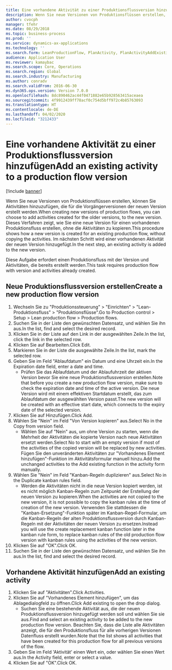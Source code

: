 ```yaml
---
title: Eine vorhandene Aktivität zu einer Produktionsflussversion hinzufügen
description: Wenn Sie neue Versionen von Produktionsflüssen erstellen, können Sie Aktivitäten hinzuzufügen, die für die Vorgängerversionen der neuen Version erstellt werden.
author: cvocph
manager: tfehr
ms.date: 08/29/2018
ms.topic: business-process
ms.prod: ''
ms.service: dynamics-ax-applications
ms.technology: ''
ms.search.form: LeanProductionFlow, PlanActivity, PlanActivityAddExisting, PlanActivityAddExistingLookup
audience: Application User
ms.reviewer: kamaybac
ms.search.scope: Core, Operations
ms.search.region: Global
ms.search.industry: Manufacturing
ms.author: conradv
ms.search.validFrom: 2016-06-30
ms.dyn365.ops.version: Version 7.0.0
ms.openlocfilehash: 8dc890462ac44f0471882e65b928563415aceaea
ms.sourcegitcommit: 4f9912439ff78acf0c754d5bff972c4b85763093
ms.translationtype: HT
ms.contentlocale: de-DE
ms.lasthandoff: 04/02/2020
ms.locfileid: "3212433"
---
```

# <a name="add-an-existing-activity-to-a-production-flow-version"></a><span data-ttu-id="3736f-103">Eine vorhandene Aktivität zu einer Produktionsflussversion hinzufügen</span><span class="sxs-lookup"><span data-stu-id="3736f-103">Add an existing activity to a production flow version</span></span>

[!include [banner](../../includes/banner.md)]

<span data-ttu-id="3736f-104">Wenn Sie neue Versionen von Produktionsflüssen erstellen, können Sie Aktivitäten hinzuzufügen, die für die Vorgängerversionen der neuen Version erstellt werden.</span><span class="sxs-lookup"><span data-stu-id="3736f-104">When creating new versions of production flows, you can choose to add activities created for the older versions, to the new version.</span></span> <span data-ttu-id="3736f-105">Dieses Verfahren zeigt, wie Sie eine neue Version für einen vorhandenen Produktionsfluss erstellen, ohne die Aktivitäten zu kopieren.</span><span class="sxs-lookup"><span data-stu-id="3736f-105">This procedure shows how a new version is created for an existing production flow, without copying the activities.</span></span> <span data-ttu-id="3736f-106">Im nächsten Schritt wird einer vorhandenen Aktivität der neuen Version hinzugefügt.</span><span class="sxs-lookup"><span data-stu-id="3736f-106">In the next step, an existing activity is added to the new version.</span></span> 

<span data-ttu-id="3736f-107">Diese Aufgabe erfordert einen Produktionsfluss mit der Version und Aktivitäten, die bereits erstellt werden.</span><span class="sxs-lookup"><span data-stu-id="3736f-107">This task requires production flow with version and activities already created.</span></span>


## <a name="create-a-new-production-flow-version"></a><span data-ttu-id="3736f-108">Neue Produktionsflussversion erstellen</span><span class="sxs-lookup"><span data-stu-id="3736f-108">Create a new production flow version</span></span>
1. <span data-ttu-id="3736f-109">Wechseln Sie zu "Produktionssteuerung" > "Einrichten" > "Lean-Produktionsfluss" > "Produktionsflüsse".</span><span class="sxs-lookup"><span data-stu-id="3736f-109">Go to Production control > Setup > Lean production flow > Production flows.</span></span>
2. <span data-ttu-id="3736f-110">Suchen Sie in der Liste den gewünschten Datensatz, und wählen Sie ihn aus.</span><span class="sxs-lookup"><span data-stu-id="3736f-110">In the list, find and select the desired record.</span></span>
3. <span data-ttu-id="3736f-111">Klicken Sie in der Liste auf den Link in der ausgewählten Zeile.</span><span class="sxs-lookup"><span data-stu-id="3736f-111">In the list, click the link in the selected row.</span></span>
4. <span data-ttu-id="3736f-112">Klicken Sie auf Bearbeiten.</span><span class="sxs-lookup"><span data-stu-id="3736f-112">Click Edit.</span></span>
5. <span data-ttu-id="3736f-113">Markieren Sie in der Liste die ausgewählte Zeile.</span><span class="sxs-lookup"><span data-stu-id="3736f-113">In the list, mark the selected row.</span></span>
6. <span data-ttu-id="3736f-114">Geben Sie im Feld "Ablaufdatum" ein Datum und eine Uhrzeit ein.</span><span class="sxs-lookup"><span data-stu-id="3736f-114">In the Expiration date field, enter a date and time.</span></span>
    * <span data-ttu-id="3736f-115">Prüfen Sie das Ablaufdatum und der Ablaufuhrzeit der aktiven Version bevor Sie eine neue Produktionsflussversion erstellen.</span><span class="sxs-lookup"><span data-stu-id="3736f-115">Note that before you create a new production flow version, make sure to check the expiration date and time of the active version.</span></span> <span data-ttu-id="3736f-116">Die neue Version wird mit einem effektiven Startdatum erstellt, das zum Ablaufdatum der ausgewählten Version passt.</span><span class="sxs-lookup"><span data-stu-id="3736f-116">The new version will be created with an effective start date, which connects to the expiry date of the selected version.</span></span>  
7. <span data-ttu-id="3736f-117">Klicken Sie auf Hinzufügen.</span><span class="sxs-lookup"><span data-stu-id="3736f-117">Click Add.</span></span>
8. <span data-ttu-id="3736f-118">Wählen Sie "Nein" im Feld "Von Version kopieren" aus.</span><span class="sxs-lookup"><span data-stu-id="3736f-118">Select No in the Copy from version field.</span></span>
    * <span data-ttu-id="3736f-119">Wählen Sie auf "Nein" aus, um ohne Version zu starten, wenn die Mehrheit der Aktivitäten die kopierte Version nach neue Aktivitäten ersetzt werden.</span><span class="sxs-lookup"><span data-stu-id="3736f-119">Select No to start with an empty version if most of the activities of the copied version will be replaced by new activities.</span></span> <span data-ttu-id="3736f-120">Fügen Sie den unveränderten Aktivitäten zur "Vorhandenes Element hinzufügen"-Funktion im Aktivitätsformular manuell hinzu.</span><span class="sxs-lookup"><span data-stu-id="3736f-120">Add the unchanged activities to the Add existing function in the activity form manually.</span></span>  
9. <span data-ttu-id="3736f-121">Wählen Sie "Nein" im Feld "Kanban-Regeln duplizieren" aus.</span><span class="sxs-lookup"><span data-stu-id="3736f-121">Select No in the Duplicate kanban rules field.</span></span>
    * <span data-ttu-id="3736f-122">Werden die Aktivitäten nicht in die neue Version kopiert werden, ist es nicht möglich Kanban-Regeln zum Zeitpunkt der Erstellung der neuen Version zu kopieren.</span><span class="sxs-lookup"><span data-stu-id="3736f-122">When the activities are not copied to the new version, it is not possible to copy the kanban rules at the time of creation of the new version.</span></span>   <span data-ttu-id="3736f-123">Verwenden Sie stattdessen die "Kanban-Ersetzung"-Funktion später im Kanban-Regel-Formular, um die Kanban-Regeln der alten Produktionsflussversion durch Kanban-Regeln mit der Aktivitäten der neuen Version zu ersetzen.</span><span class="sxs-lookup"><span data-stu-id="3736f-123">Instead you will use the create replacement kanban function later in the kanban rule form, to replace kanban rules of the old production flow version with kanban rules using the activities of the new version.</span></span>  
10. <span data-ttu-id="3736f-124">Klicken Sie auf "OK".</span><span class="sxs-lookup"><span data-stu-id="3736f-124">Click OK.</span></span>
11. <span data-ttu-id="3736f-125">Suchen Sie in der Liste den gewünschten Datensatz, und wählen Sie ihn aus.</span><span class="sxs-lookup"><span data-stu-id="3736f-125">In the list, find and select the desired record.</span></span>

## <a name="add-an-existing-activity"></a><span data-ttu-id="3736f-126">Vorhandene Aktivität hinzufügen</span><span class="sxs-lookup"><span data-stu-id="3736f-126">Add an existing activity</span></span>
1. <span data-ttu-id="3736f-127">Klicken Sie auf "Aktivitäten".</span><span class="sxs-lookup"><span data-stu-id="3736f-127">Click Activities.</span></span>
2. <span data-ttu-id="3736f-128">Klicken Sie auf "Vorhandenes Element hinzufügen", um das Ablagedialogfeld zu öffnen.</span><span class="sxs-lookup"><span data-stu-id="3736f-128">Click Add existing to open the drop dialog.</span></span>
    * <span data-ttu-id="3736f-129">Suchen Sie eine bestehende Aktivität aus, die der neuen Produktionsflussversion hinzugefügt werden soll und wählen Sie sie aus.</span><span class="sxs-lookup"><span data-stu-id="3736f-129">Find and select an existing activity to be added to the new production flow version.</span></span>  <span data-ttu-id="3736f-130">Beachten Sie, dass die Liste alle Aktivitäten anzeigt, die für den Produktionsfluss für alle vorherigen Versionen Datenfluss erstellt wurden.</span><span class="sxs-lookup"><span data-stu-id="3736f-130">Note that the list shows all activities that have been created for this production flow for all previous versions of the flow.</span></span>  
3. <span data-ttu-id="3736f-131">Geben Sie im Feld 'Aktivität' einen Wert ein, oder wählen Sie einen Wert aus.</span><span class="sxs-lookup"><span data-stu-id="3736f-131">In the Activity field, enter or select a value.</span></span>
4. <span data-ttu-id="3736f-132">Klicken Sie auf "OK".</span><span class="sxs-lookup"><span data-stu-id="3736f-132">Click OK.</span></span>

